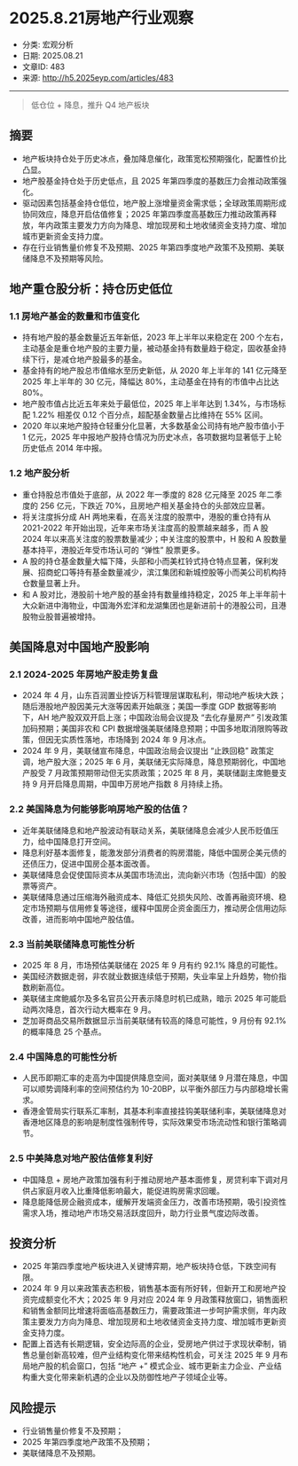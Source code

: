 # 2025.8.21房地产行业观察

- 分类: 宏观分析
- 日期: 2025.08.21
- 文章ID: 483
- 来源: http://h5.2025eyp.com/articles/483

---

> 低仓位 + 降息，推升 Q4 地产板块

## 摘要

- 地产板块持仓处于历史冰点，叠加降息催化，政策宽松预期强化，配置性价比凸显。
- 地产股基金持仓处于历史低点，且 2025 年第四季度的基数压力会推动政策强化。
- 驱动因素包括基金持仓低位，地产股上涨增量资金需求低；全球政策周期形成协同效应，降息开启估值修复；2025 年第四季度高基数压力推动政策再释放，年内政策主要发力方向为降息、增加现房和土地收储资金支持力度、增加城市更新资金支持力度。
- 存在行业销售量价修复不及预期、2025 年第四季度地产政策不及预期、美联储降息不及预期等风险。

## 地产重仓股分析：持仓历史低位

### 1.1 房地产基金的数量和市值变化

- 持有地产股的基金数量近五年新低，2023 年上半年以来稳定在 200 个左右，主动基金是重仓地产股的主要力量，被动基金持有数量趋于稳定，固收基金持续下行，是减仓地产股最多的基金。
- 基金持有的地产股总市值缩水至历史新低，从 2020 年上半年的 141 亿元降至 2025 年上半年的 30 亿元，降幅达 80%，主动基金在持有的市值中占比达 80%。
- 地产股市值占比近五年来处于最低位，2025 年上半年达到 1.34%，与市场标配 1.22% 相差仅 0.12 个百分点，超配基金数量占比维持在 55% 区间。
- 2020 年以来地产股持仓轻重分化显著，大多数基金公司持有地产股市值小于 1 亿元，2025 年中报地产股持仓情况为历史冰点，各项数据均显著低于上轮历史低点 2014 年中报。

### 1.2 地产股分析

- 重仓持股总市值处于底部，从 2022 年一季度的 828 亿元降至 2025 年二季度的 256 亿元，下跌近 70%，且房地产相关基金持仓的头部效应显著。
- 将关注度拆分成 AH 两地来看，在高关注度的股票中，港股的重仓持有从 2021-2022 年开始出现，近年来市场关注度高的股票越来越多，而 A 股 2024 年以来高关注度的股票数量减少；中关注度的股票中，H 股和 A 股数量基本持平，港股近年受市场认可的 “弹性” 股票更多。
- A 股的持仓基金数量大幅下降，头部和小而美杠铃式持仓特点显著，保利发展、招商蛇口等持有基金数量减少，滨江集团和新城控股等小而美公司机构持仓数量显著上升。
- 和 A 股对比，港股前十地产股的基金持有数量维持稳定，2025 年上半年前十大众新进中海物业，中国海外宏洋和龙湖集团也是新进前十的港股公司，且港股物业股普遍被增持。

## 美国降息对中国地产股影响

### 2.1 2024-2025 年房地产股走势复盘

- 2024 年 4 月，山东百润置业控诉万科管理层谋取私利，带动地产板块大跌；随后港股地产股因美元大涨等因素开始飙涨；美国一季度 GDP 数据等影响下，AH 地产股双双开启上涨；中国政治局会议提及 “去化存量房产” 引发政策加码预期；美国非农和 CPI 数据增强美联储降息预期；中国多地取消限购等政策，但因无实质性落地，市场降到 2024 年 9 月冰点。
- 2024 年 9 月，美联储宣布降息，中国政治局会议提出 “止跌回稳” 政策定调，地产股大涨；2025 年 6 月，美联储无实际降息，降息预期弱化，中国地产股受 7 月政策预期带动但无实质政策；2025 年 8 月，美联储副主席鲍曼支持 9 月开启降息周期，中国申万房地产指数 8 月持续上扬。

### 2.2 美国降息为何能够影响房地产股的估值？

- 近年美联储降息和地产股波动有联动关系，美联储降息会减少人民币贬值压力，给中国降息打开空间。
- 降息利好基本面修复，能激发部分消费者的购房潜能，降低中国房企美元债的还债压力，促进中国房企基本面改善。
- 美联储降息会促使国际资本从美国市场流出，流向新兴市场（包括中国）的股票等资产。
- 美联储降息通过压缩海外融资成本、降低汇兑损失风险、改善再融资环境、稳定市场预期与信用修复等途径，缓释中国房企资金面压力，推动房企信用边际改善，进而影响中国地产股估值。

### 2.3 当前美联储降息可能性分析

- 2025 年 8 月，市场预估美联储在 2025 年 9 月有约 92.1% 降息的可能性。
- 美国经济数据走弱，非农就业数据连续低于预期，失业率呈上升趋势，物价指数刷新高位。
- 美联储主席鲍威尔及多名官员公开表示降息时机已成熟，暗示 2025 年可能启动两次降息，首次行动大概率在 9 月。
- 芝加哥商品交易所数据显示当前美联储有较高的降息可能性，9 月份有 92.1% 的概率降息 25 个基点。

### 2.4 中国降息的可能性分析

- 人民币即期汇率的走高为中国提供降息空间，面对美联储 9 月潜在降息，中国可以顺势调降利率的空间预估约为 10-20BP，以平衡外部压力与内部稳增长需求。
- 香港金管局实行联系汇率制，其基本利率直接挂钩美联储利率，美联储降息对香港地区降息的影响是制度性强制传导，实际效果受市场流动性和银行策略调节。

### 2.5 中美降息对地产股估值修复利好

- 中国降息 + 房地产政策加强有利于推动房地产基本面修复，房贷利率下调对月供占家庭月收入比重降低影响最大，能促进购房需求回暖。
- 降息能降低房企融资成本，缓解开发端资金压力，改善市场预期，吸引投资性需求入场，推动地产市场交易活跃度回升，助力行业景气度边际改善。

## 投资分析

- 2025 年第四季度地产板块进入关键博弈期，地产板块持仓低，下跌空间有限。
- 2024 年 9 月以来政策表态积极，销售基本面有所好转，但新开工和房地产投资完成额变化不大；2025 年 9 月对应 2024 年 9 月政策释放窗口，销售面积和销售金额同比增速将面临高基数压力，需要政策进一步呵护需求侧，年内政策主要发力方向为降息、增加现房和土地收储资金支持力度、增加城市更新资金支持力度。
- 配置上首选有长期逻辑，安全边际高的企业，受房地产供过于求现状牵制，销售总量创新高较难，但产业结构变化带来结构性机会，可关注 2025 年 9 月布局地产股的机会窗口，包括 “地产 +” 模式企业、城市更新主力企业、产业结构重大变化带来新机遇的企业以及防御性地产子领域企业等。

## 风险提示

- 行业销售量价修复不及预期；
- 2025 年第四季度地产政策不及预期；
- 美联储降息不及预期。
